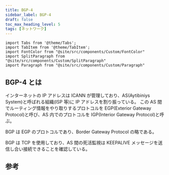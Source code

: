 ```yaml
---
title: BGP-4
sidebar_label: BGP-4
draft: false
toc_max_heading_level: 5
tags: [ネットワーク]
---
```


```mdx-code-block
import Tabs from '@theme/Tabs';
import TabItem from '@theme/TabItem';
import FontColor from "@site/src/components/Custom/FontColor"
import SplitParagraph from "@site/src/components/Custom/SplitParagraph"
import Paragraph from "@site/src/components/Custom/Paragraph"

```

## BGP-4 とは

インターネットの IP アドレスは ICANN が管理しており、AS(Aytibiniys System)と呼ばれる組織(ISP 等)に IP アドレスを割り振っている。
この AS 間でルーティング情報をやり取りするプロトコルを EGP(Exterior Gateway Protocol)と呼び、AS 内でのプロトコルを IGP(Interior Gateway Protocol)と呼ぶ。

BGP は EGP のプロトコルであり、Border Gateway Protocol の略である。

BGP は TCP を使用しており、AS 間の死活監視は KEEPALIVE メッセージを送信し合い接続できることを確認している。

## 参考

[rfc4271]: https://www.rfc-editor.org/rfc/rfc4271.html
